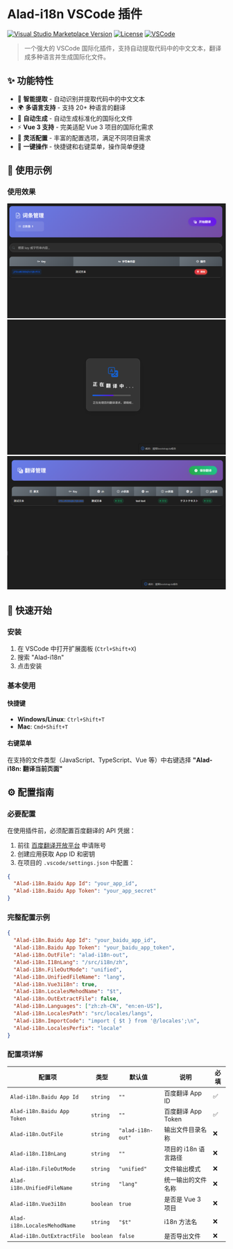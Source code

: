 # Alad-i18n VSCode 插件

<a href="https://marketplace.visualstudio.com/items?itemName=rascal-coder1.Alad-i18n" target="__blank"><img src="https://img.shields.io/visual-studio-marketplace/v/rascal-coder1.Alad-i18n.svg?color=4EC5D4&amp;label=VS%20Code%20Marketplace&logo=visual-studio-code" alt="Visual Studio Marketplace Version" /></a>
[![License](https://img.shields.io/badge/license-MIT-green.svg)](LICENSE)
[![VSCode](https://img.shields.io/badge/VSCode-Extension-orange.svg)](https://code.visualstudio.com/)

> 一个强大的 VSCode 国际化插件，支持自动提取代码中的中文文本，翻译成多种语言并生成国际化文件。

## ✨ 功能特性

- 🚀 **智能提取** - 自动识别并提取代码中的中文文本
- 🌍 **多语言支持** - 支持 20+ 种语言的翻译
- 📝 **自动生成** - 自动生成标准化的国际化文件
- ⚡ **Vue 3 支持** - 完美适配 Vue 3 项目的国际化需求
- 🔧 **灵活配置** - 丰富的配置选项，满足不同项目需求
- 🎯 **一键操作** - 快捷键和右键菜单，操作简单便捷

## 📝 使用示例

### 使用效果

![示例1](./images/example_1.png)
![示例2](./images/example_2.png)
![示例3](./images/example_3.png)

## 🚀 快速开始

### 安装

1. 在 VSCode 中打开扩展面板 (`Ctrl+Shift+X`)
2. 搜索 "Alad-i18n"
3. 点击安装

### 基本使用

#### 快捷键

- **Windows/Linux**: `Ctrl+Shift+T`
- **Mac**: `Cmd+Shift+T`

#### 右键菜单

在支持的文件类型（JavaScript、TypeScript、Vue 等）中右键选择 **"Alad-i18n: 翻译当前页面"**

## ⚙️ 配置指南

### 必要配置

在使用插件前，必须配置百度翻译的 API 凭据：

1. 前往 [百度翻译开放平台](https://fanyi-api.baidu.com/) 申请账号
2. 创建应用获取 App ID 和密钥
3. 在项目的 `.vscode/settings.json` 中配置：

```json
{
  "Alad-i18n.Baidu App Id": "your_app_id",
  "Alad-i18n.Baidu App Token": "your_app_secret"
}
```

### 完整配置示例

```json
{
  "Alad-i18n.Baidu App Id": "your_baidu_app_id",
  "Alad-i18n.Baidu App Token": "your_baidu_app_token",
  "Alad-i18n.OutFile": "alad-i18n-out",
  "Alad-i18n.I18nLang": "/src/i18n/zh",
  "Alad-i18n.FileOutMode": "unified",
  "Alad-i18n.UnifiedFileName": "lang",
  "Alad-i18n.Vue3i18n": true,
  "Alad-i18n.LocalesMehodName": "$t",
  "Alad-i18n.OutExtractFile": false,
  "Alad-i18n.Languages": ["zh:zh-CN", "en:en-US"],
  "Alad-i18n.LocalesPath": "src/locales/langs",
  "Alad-i18n.ImportCode": "import { $t } from '@/locales';\n",
  "Alad-i18n.LocalesPerfix": "locale"
}
```

### 配置项详解

| 配置项                       | 类型       | 默认值                                | 说明                 | 必填 |
| ---------------------------- | ---------- | ------------------------------------- | -------------------- | ---- |
| `Alad-i18n.Baidu App Id`     | `string`   | `""`                                  | 百度翻译 App ID      | ✅   |
| `Alad-i18n.Baidu App Token`  | `string`   | `""`                                  | 百度翻译 App Token   | ✅   |
| `Alad-i18n.OutFile`          | `string`   | `"alad-i18n-out"`                     | 输出文件目录名称     | ❌   |
| `Alad-i18n.I18nLang`         | `string`   | `""`                                  | 项目的 i18n 语言路径 | ❌   |
| `Alad-i18n.FileOutMode`      | `string`   | `"unified"`                           | 文件输出模式         | ❌   |
| `Alad-i18n.UnifiedFileName`  | `string`   | `"lang"`                              | 统一输出的文件名称   | ❌   |
| `Alad-i18n.Vue3i18n`         | `boolean`  | `true`                                | 是否是 Vue 3 项目    | ❌   |
| `Alad-i18n.LocalesMehodName` | `string`   | `"$t"`                                | i18n 方法名          | ❌   |
| `Alad-i18n.OutExtractFile`   | `boolean`  | `false`                               | 是否导出文件          | ❌   |